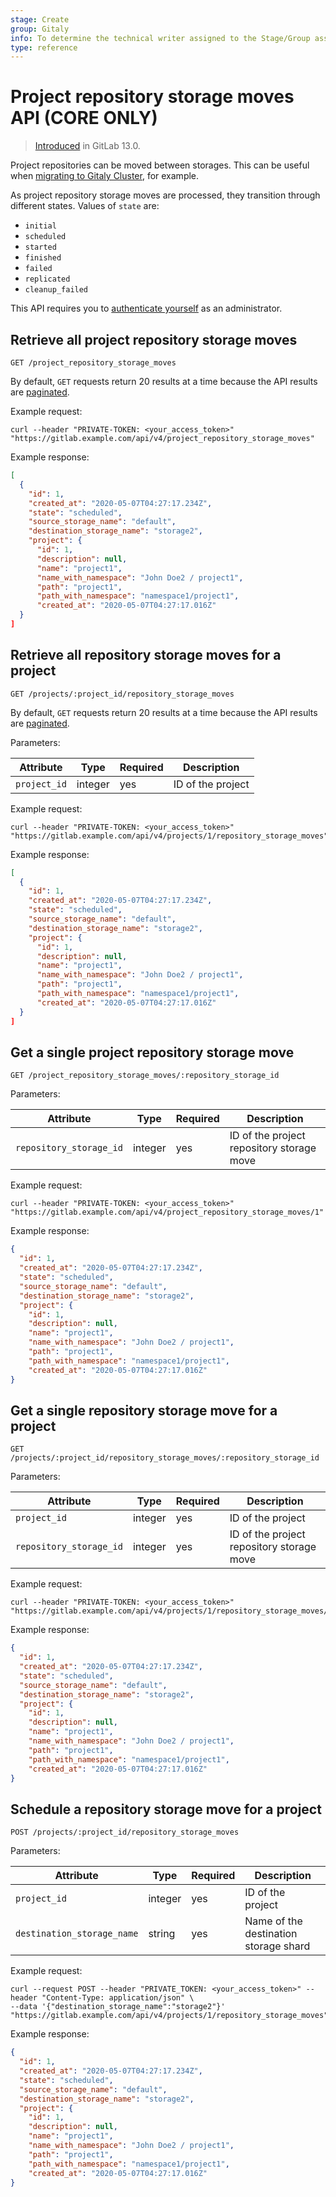 ```yaml
---
stage: Create
group: Gitaly
info: To determine the technical writer assigned to the Stage/Group associated with this page, see https://about.gitlab.com/handbook/engineering/ux/technical-writing/#designated-technical-writers
type: reference
---
```


# Project repository storage moves API **(CORE ONLY)**

> [Introduced](https://gitlab.com/gitlab-org/gitlab/-/merge_requests/31285) in GitLab 13.0.

Project repositories can be moved between storages. This can be useful when
[migrating to Gitaly Cluster](../administration/gitaly/praefect.md#migrate-existing-repositories-to-gitaly-cluster),
for example.

As project repository storage moves are processed, they transition through different states. Values
of `state` are:

- `initial`
- `scheduled`
- `started`
- `finished`
- `failed`
- `replicated`
- `cleanup_failed`

This API requires you to [authenticate yourself](README.md#authentication) as an administrator.

## Retrieve all project repository storage moves

```plaintext
GET /project_repository_storage_moves
```

By default, `GET` requests return 20 results at a time because the API results
are [paginated](README.md#pagination).

Example request:

```shell
curl --header "PRIVATE-TOKEN: <your_access_token>" "https://gitlab.example.com/api/v4/project_repository_storage_moves"
```

Example response:

```json
[
  {
    "id": 1,
    "created_at": "2020-05-07T04:27:17.234Z",
    "state": "scheduled",
    "source_storage_name": "default",
    "destination_storage_name": "storage2",
    "project": {
      "id": 1,
      "description": null,
      "name": "project1",
      "name_with_namespace": "John Doe2 / project1",
      "path": "project1",
      "path_with_namespace": "namespace1/project1",
      "created_at": "2020-05-07T04:27:17.016Z"
  }
]
```

## Retrieve all repository storage moves for a project

```plaintext
GET /projects/:project_id/repository_storage_moves
```

By default, `GET` requests return 20 results at a time because the API results
are [paginated](README.md#pagination).

Parameters:

| Attribute | Type | Required | Description |
| --------- | ---- | -------- | ----------- |
| `project_id` | integer | yes | ID of the project |

Example request:

```shell
curl --header "PRIVATE-TOKEN: <your_access_token>" "https://gitlab.example.com/api/v4/projects/1/repository_storage_moves"
```

Example response:

```json
[
  {
    "id": 1,
    "created_at": "2020-05-07T04:27:17.234Z",
    "state": "scheduled",
    "source_storage_name": "default",
    "destination_storage_name": "storage2",
    "project": {
      "id": 1,
      "description": null,
      "name": "project1",
      "name_with_namespace": "John Doe2 / project1",
      "path": "project1",
      "path_with_namespace": "namespace1/project1",
      "created_at": "2020-05-07T04:27:17.016Z"
  }
]
```

## Get a single project repository storage move

```plaintext
GET /project_repository_storage_moves/:repository_storage_id
```

Parameters:

| Attribute | Type | Required | Description |
| --------- | ---- | -------- | ----------- |
| `repository_storage_id` | integer | yes | ID of the project repository storage move |

Example request:

```shell
curl --header "PRIVATE-TOKEN: <your_access_token>" "https://gitlab.example.com/api/v4/project_repository_storage_moves/1"
```

Example response:

```json
{
  "id": 1,
  "created_at": "2020-05-07T04:27:17.234Z",
  "state": "scheduled",
  "source_storage_name": "default",
  "destination_storage_name": "storage2",
  "project": {
    "id": 1,
    "description": null,
    "name": "project1",
    "name_with_namespace": "John Doe2 / project1",
    "path": "project1",
    "path_with_namespace": "namespace1/project1",
    "created_at": "2020-05-07T04:27:17.016Z"
}
```

## Get a single repository storage move for a project

```plaintext
GET /projects/:project_id/repository_storage_moves/:repository_storage_id
```

Parameters:

| Attribute | Type | Required | Description |
| --------- | ---- | -------- | ----------- |
| `project_id` | integer | yes | ID of the project |
| `repository_storage_id` | integer | yes | ID of the project repository storage move |

Example request:

```shell
curl --header "PRIVATE-TOKEN: <your_access_token>" "https://gitlab.example.com/api/v4/projects/1/repository_storage_moves/1"
```

Example response:

```json
{
  "id": 1,
  "created_at": "2020-05-07T04:27:17.234Z",
  "state": "scheduled",
  "source_storage_name": "default",
  "destination_storage_name": "storage2",
  "project": {
    "id": 1,
    "description": null,
    "name": "project1",
    "name_with_namespace": "John Doe2 / project1",
    "path": "project1",
    "path_with_namespace": "namespace1/project1",
    "created_at": "2020-05-07T04:27:17.016Z"
}
```

## Schedule a repository storage move for a project

```plaintext
POST /projects/:project_id/repository_storage_moves
```

Parameters:

| Attribute | Type | Required | Description |
| --------- | ---- | -------- | ----------- |
| `project_id` | integer | yes | ID of the project |
| `destination_storage_name` | string | yes | Name of the destination storage shard |

Example request:

```shell
curl --request POST --header "PRIVATE_TOKEN: <your_access_token>" --header "Content-Type: application/json" \
--data '{"destination_storage_name":"storage2"}' "https://gitlab.example.com/api/v4/projects/1/repository_storage_moves"
```

Example response:

```json
{
  "id": 1,
  "created_at": "2020-05-07T04:27:17.234Z",
  "state": "scheduled",
  "source_storage_name": "default",
  "destination_storage_name": "storage2",
  "project": {
    "id": 1,
    "description": null,
    "name": "project1",
    "name_with_namespace": "John Doe2 / project1",
    "path": "project1",
    "path_with_namespace": "namespace1/project1",
    "created_at": "2020-05-07T04:27:17.016Z"
}
```
